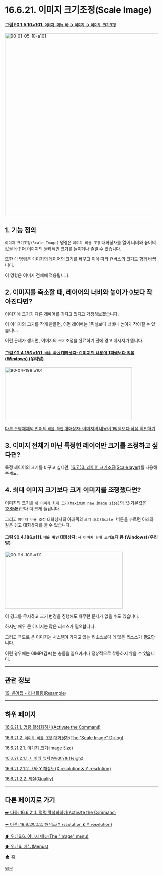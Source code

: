 # 16.6.21. 이미지 크기조정(Scale Image)

<a id="90-01-05-10-a101"></a>

#### [그림 90.1.5.10.a101. `이미지 메뉴 바` → `이미지` → `이미지 크기조정`](./90-01-05-10-scale_image.md#90-01-05-10-a101)
<img width="977" height="603" alt="90-01-05-10-a101" src="https://github.com/user-attachments/assets/67b72cef-8404-4efa-943a-7725f4c68be8" />

<a id="16-06-21-s1"></a>

## 1. 기능 정의
`이미지 크기조정(Scale Image)` 명령은 `이미지 비율 조정` 대화상자를 열어 너비와 높이의 값을 바꾸어 이미지의 물리적인 크기를 늘이거나 줄일 수 있습니다.

또한 이 명령은 이미지의 레이어의 크기를 바꾸고 이에 따라 캔버스의 크기도 함께 바꿉니다.

이 명령은 이미지 전체에 적용됩니다.

<a id="16-06-21-s2"></a>

## 2. 이미지를 축소할 때, 레이어의 너비와 높이가 0보다 작아진다면?
이미지에 크기가 다른 레이어를 가지고 있다고 가정해보겠습니다.

이 이미지의 크기를 작게 만들면, 어떤 레이어는 1픽셀보다 너비나 높이가 작아질 수 있습니다.

이런 문제가 생기면, 이미지의 크기조정을 완료하기 전에 경고 메시지가 뜹니다.

<a id="90-04-186-a101"></a>

#### [그림 90.4.186.a101. `배율 확인` 대화상자: 이미지의 내용이 1픽셀보다 작음 (Windows) (우리말)](./90-04-0186-confirm_scaling.md#90-04-186-a101)
<img width="419" height="178" alt="90-04-186-a101" src="https://github.com/user-attachments/assets/b391114c-ab6d-4d84-b10a-a31aed5ac3d7" />

[다른 운영체제와 언어의 `배율 확인` 대화상자: 이미지의 내용이 1픽셀보다 작음 확인하기](./90-04-0186-confirm_scaling.md#90-04-186-a102)

<a id="16-06-21-s3"></a>

## 3. 이미지 전체가 아닌 특정한 레이어만 크기를 조정하고 싶다면?
특정 레이어의 크기를 바꾸고 싶다면, [16.7.53. 레이어 크기조정(Scale layer)](./16-07-53-00-scale_layer.md)를 사용해 주세요.

<a id="16-06-21-s4"></a>

## 4. 최대 이미지 크기보다 크게 이미지를 조정했다면?
이미지의 크기를 [`새 이미지 최대 크기(Maximum new image size)`의 값(기본값은 128MB)](./90-04-0186-confirm_scaling.md#90-04-186-a112)보다 더 크게 늘립니다.

그리고 `이미지 비율 조정` 대화상자의 아래쪽의 `크기 조정(Scale)` 버튼을 누르면 아래와 같은 경고 대화상자를 볼 수 있습니다.

<a id="90-04-186-a111"></a>

#### [그림 90.4.186.a111. `배율 확인` 대화상자: `새 이미지 최대 크기`보다 큼 (Windows) (우리말)](./90-04-0186-confirm_scaling.md#90-04-186-a111)
<img width="388" height="188" alt="90-04-186-a111" src="https://github.com/user-attachments/assets/dcf35322-1951-4c67-a5e5-e3826547a1de" />

이 경고를 무시하고 크기 변경을 진행해도 아무런 문제가 없을 수도 있습니다.

하지만 매우 큰 이미지는 많은 리소스가 필요합니다.

그리고 극도로 큰 이미지는 시스템이 가지고 있는 리소스보다 더 많은 리소스가 필요합니다.

이런 경우에는 GIMP(김프)는 충돌을 일으키거나 정상적으로 작동하지 않을 수 있습니다.

***

## 관련 정보

[19. 용어집 - 리샘플링(Resample)](./19-glossaryx-resample.md)

***

## 하위 페이지

[16.6.21.1. 명령 활성화하기(Activate the Command)](./16-06-21-01-activate_the_command.md)

[16.6.21.2. `이미지 비율 조정` 대화상자(The "Scale Image" Dialog)](./16-06-21-02-00-the_scale_image_dialog.md)

[16.6.21.2.1. 이미지 크기(Image Size)](./16-06-21-02-01-00-image_size.md)

[16.6.21.2.1.1. 너비와 높이(Width & Height)](./16-06-21-02-01-01-width_n_height.md)

[16.6.21.2.1.2. X와 Y 해상도(X resolution & Y resolution)](./16-06-21-02-01-02-x_n_y_resolution.md)

[16.6.21.2.2. 화질(Quality)](./16-06-21-02-02-quality.md)

***

## 다른 페이지로 가기

[➡️ 다음: 16.6.21.1. 명령 활성화하기(Activate the Command)](./16-06-21-01-activate_the_command.md)

[⬅️ 이전: 16.6.20.2.2. 해상도(X resolution & Y resolution)](./16-06-20-02-02-x_n_y_resolution.md)

[⬆️ 위: 16.6. 이미지 메뉴(The "Image" menu)](./16-06-00-the-image-menu.md)

[⬆️ 위: 16. 메뉴(Menus)](./16-00-menus.md)

[🏠 홈](./00-home.md)

[원문](https://docs.gimp.org/2.10/ko/gimp-image-scale.html)